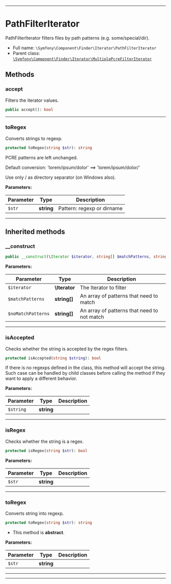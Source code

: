 ***

# PathFilterIterator

PathFilterIterator filters files by path patterns (e.g. some/special/dir).

* Full name: `\Symfony\Component\Finder\Iterator\PathFilterIterator`
* Parent class: [`\Symfony\Component\Finder\Iterator\MultiplePcreFilterIterator`](./MultiplePcreFilterIterator.md)

## Methods

### accept

Filters the iterator values.

```php
public accept(): bool
```

***

### toRegex

Converts strings to regexp.

```php
protected toRegex(string $str): string
```

PCRE patterns are left unchanged.

Default conversion:
'lorem/ipsum/dolor' ==>  'lorem\/ipsum\/dolor/'

Use only / as directory separator (on Windows also).

**Parameters:**

| Parameter | Type | Description |
|-----------|------|-------------|
| `$str` | **string** | Pattern: regexp or dirname |

***

## Inherited methods

### __construct

```php
public __construct(\Iterator $iterator, string[] $matchPatterns, string[] $noMatchPatterns): mixed
```

**Parameters:**

| Parameter | Type | Description |
|-----------|------|-------------|
| `$iterator` | **\Iterator** | The Iterator to filter |
| `$matchPatterns` | **string[]** | An array of patterns that need to match |
| `$noMatchPatterns` | **string[]** | An array of patterns that need to not match |

***

### isAccepted

Checks whether the string is accepted by the regex filters.

```php
protected isAccepted(string $string): bool
```

If there is no regexps defined in the class, this method will accept the string.
Such case can be handled by child classes before calling the method if they want to
apply a different behavior.

**Parameters:**

| Parameter | Type | Description |
|-----------|------|-------------|
| `$string` | **string** |  |

***

### isRegex

Checks whether the string is a regex.

```php
protected isRegex(string $str): bool
```

**Parameters:**

| Parameter | Type | Description |
|-----------|------|-------------|
| `$str` | **string** |  |

***

### toRegex

Converts string into regexp.

```php
protected toRegex(string $str): string
```

* This method is **abstract**.

**Parameters:**

| Parameter | Type | Description |
|-----------|------|-------------|
| `$str` | **string** |  |

***


***

